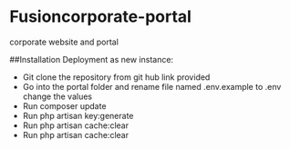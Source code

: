 # Fusioncorporate-portal
corporate website and portal

##Installation
Deployment as new instance:

- Git clone the repository from git hub link provided
- Go into the portal folder and rename  file named .env.example to .env change the values 
- Run composer update
- Run php artisan key:generate
- Run  php artisan cache:clear
- Run  php artisan cache:clear
